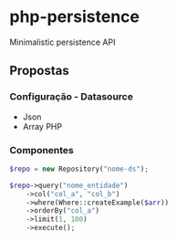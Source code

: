 # php-persistence
Minimalistic persistence API

## Propostas

### Configuração - Datasource

- Json
- Array PHP

### Componentes

```php
$repo = new Repository("nome-ds");

$repo->query("nome_entidade")
    ->col("col_a", "col_b")
    ->where(Where::createExample($arr))
    ->orderBy("col_a")
    ->limit(1, 100)
    ->execute();
```